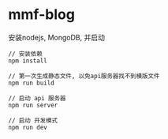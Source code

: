# mmf-blog

安装nodejs, MongoDB, 并启动
```
// 安装依赖
npm install

// 第一次生成静态文件, 以免api服务器找不到模版文件
npm run build

// 启动 api 服务器
npm run server

// 启动 开发模式
npm run dev
